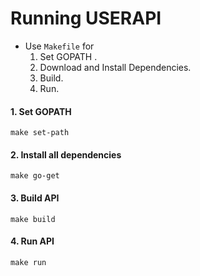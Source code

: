 # **Running USERAPI**

- Use `Makefile` for
    1. Set GOPATH .
    2. Download and Install Dependencies.
    3. Build.
    4. Run.

#### 1. **Set GOPATH**
```
make set-path
```

#### 2. **Install all dependencies**
```
make go-get
```

#### 3. **Build API**
```
make build
```

#### 4. **Run API**
```
make run
```
